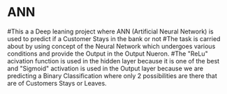 # ANN
#This a a Deep leaning project where ANN (Artificial Neural Network) is used to predict if a Customer Stays in the bank or not
#The task is carried about by using concept of the Neural Network which undergoes various conditions and provide the Output in the Output Nueron.
#The "ReLu" acivation function is used in the hidden layer because it is one of the best and "Sigmoid" activation is used in the Output layer because we are predicting a Binary    Classification where only 2 possibilities are there that are of Customers Stays or Leaves.
